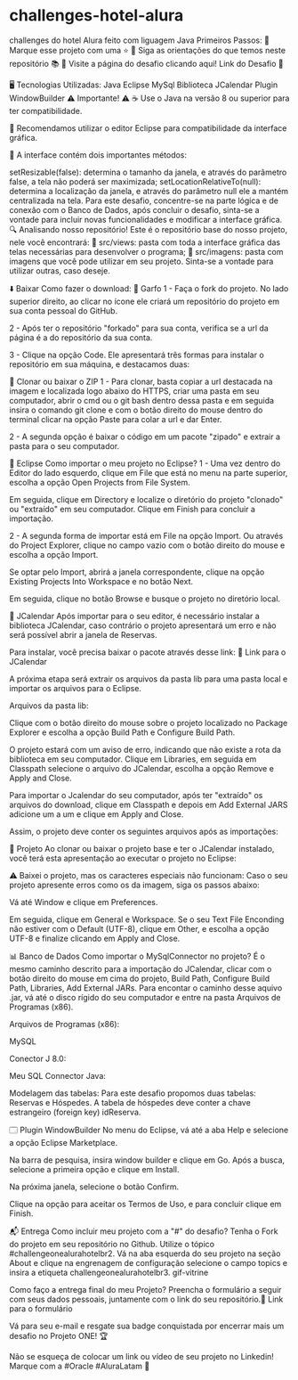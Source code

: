 # challenges-hotel-alura
challenges do hotel Alura feito com liguagem Java
Primeiros Passos:
🔹 Marque esse projeto com uma ⭐
🔹 Siga as orientações do que temos neste repositório 📚
🔹 Visite a página do desafio clicando aqui! Link do Desafio 📃

🖥️ Tecnologias Utilizadas:
Java
Eclipse
MySql
Biblioteca JCalendar
Plugin WindowBuilder
⚠️ Importante! ⚠️
☕ Use o Java na versão 8 ou superior para ter compatibilidade.

📝 Recomendamos utilizar o editor Eclipse para compatibilidade da interface gráfica.

🎨 A interface contém dois importantes métodos:

setResizable(false): determina o tamanho da janela, e através do parâmetro false, a tela não poderá ser maximizada;
setLocationRelativeTo(null): determina a localização da janela, e através do parâmetro null ele a mantém centralizada na tela.
Para este desafio, concentre-se na parte lógica e de conexão com o Banco de Dados, após concluir o desafio, sinta-se a vontade para incluir novas funcionalidades e modificar a interface gráfica.
🔍 Analisando nosso repositório!
Este é o repositório base do nosso projeto, nele você encontrará:
🔹 src/views: pasta com toda a interface gráfica das telas necessárias para desenvolver o programa;
🔹 src/imagens: pasta com imagens que você pode utilizar em seu projeto. Sinta-se a vontade para utilizar outras, caso deseje.

⬇️ Baixar
Como fazer o download:
🔹 Garfo
1 - Faça o fork do projeto. No lado superior direito, ao clicar no ícone ele criará um repositório do projeto em sua conta pessoal do GitHub.




2 - Após ter o repositório "forkado" para sua conta, verifica se a url da página é a do repositório da sua conta.




3 - Clique na opção Code. Ele apresentará três formas para instalar o repositório em sua máquina, e destacamos duas:




🔹 Clonar ou baixar o ZIP
1 - Para clonar, basta copiar a url destacada na imagem e localizada logo abaixo do HTTPS, criar uma pasta em seu computador, abrir o cmd ou o git bash dentro dessa pasta e em seguida insira o comando git clone e com o botão direito do mouse dentro do terminal clicar na opção Paste para colar a url e dar Enter.




2 - A segunda opção é baixar o código em um pacote "zipado" e extrair a pasta para o seu computador.


📝 Eclipse
Como importar o meu projeto no Eclipse?
1 - Uma vez dentro do Editor do lado esquerdo, clique em File que está no menu na parte superior, escolha a opção Open Projects from File System.



Em seguida, clique em Directory e localize o diretório do projeto "clonado" ou "extraído" em seu computador. Clique em Finish para concluir a importação.



2 - A segunda forma de importar está em File na opção Import. Ou através do Project Explorer, clique no campo vazio com o botão direito do mouse e escolha a opção Import.





Se optar pelo Import, abrirá a janela correspondente, clique na opção Existing Projects Into Workspace e no botão Next.



Em seguida, clique no botão Browse e busque o projeto no diretório local.



📅 JCalendar
Após importar para o seu editor, é necessário instalar a biblioteca JCalendar, caso contrário o projeto apresentará um erro e não será possível abrir a janela de Reservas.

Para instalar, você precisa baixar o pacote através desse link: 🔹 Link para o JCalendar



A próxima etapa será extrair os arquivos da pasta lib para uma pasta local e importar os arquivos para o Eclipse.



Arquivos da pasta lib:



Clique com o botão direito do mouse sobre o projeto localizado no Package Explorer e escolha a opção Build Path e Configure Build Path.



O projeto estará com um aviso de erro, indicando que não existe a rota da biblioteca em seu computador. Clique em Libraries, em seguida em Classpath selecione o arquivo do JCalendar, escolha a opção Remove e Apply and Close.



Para importar o Jcalendar do seu computador, após ter "extraído" os arquivos do download, clique em Classpath e depois em Add External JARS adicione um a um e clique em Apply and Close.



Assim, o projeto deve conter os seguintes arquivos após as importações:



🚧 Projeto
Ao clonar ou baixar o projeto base e ter o JCalendar instalado, você terá esta apresentação ao executar o projeto no Eclipse:


⚠️ Baixei o projeto, mas os caracteres especiais não funcionam:
Caso o seu projeto apresente erros como os da imagem, siga os passos abaixo:



Vá até Window e clique em Preferences.



Em seguida, clique em General e Workspace. Se o seu Text File Enconding não estiver com o Default (UTF-8), clique em Other, e escolha a opção UTF-8 e finalize clicando em Apply and Close.



📊 Banco de Dados
Como importar o MySqlConnector no projeto?
É o mesmo caminho descrito para a importação do JCalendar, clicar com o botão direito do mouse em cima do projeto, Build Path, Configure Build Path, Libraries, Add External JARs. Para encontar o caminho desse aquivo .jar, vá até o disco rígido do seu computador e entre na pasta Arquivos de Programas (x86).

Arquivos de Programas (x86):


MySQL


Conector J 8.0:


Meu SQL Connector Java:


Modelagem das tabelas:
Para este desafio propomos duas tabelas: Reservas e Hóspedes. A tabela de hóspedes deve conter a chave estrangeiro (foreign key) idReserva.

 

🗔 Plugin WindowBuilder
No menu do Eclipse, vá até a aba Help e selecione a opção Eclipse Marketplace.



Na barra de pesquisa, insira window builder e clique em Go. Após a busca, selecione a primeira opção e clique em Install.



Na próxima janela, selecione o botão Confirm.



Clique na opção para aceitar os Termos de Uso, e para concluir clique em Finish.



📬 Entrega
Como incluir meu projeto com a "#" do desafio?
Tenha o Fork do projeto em seu repositório no Github.
Utilize o tópico #challengeonealurahotelbr2. Vá na aba esquerda do seu projeto na seção About e clique na engrenagem de configuração selecione o campo topics e insira a etiqueta challengeonealurahotelbr3.
gif-vitrine

Como faço a entrega final do meu Projeto?
Preencha o formulário a seguir com seus dados pessoais, juntamente com o link do seu repositório.🔹 Link para o formulário


Vá para seu e-mail e resgate sua badge conquistada por encerrar mais um desafio no Projeto ONE! 🏆

Não se esqueça de colocar um link ou vídeo de seu projeto no Linkedin! Marque com a #Oracle #AluraLatam 🏁
